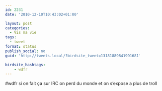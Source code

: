 ```yaml
---
id: 2231
date: '2010-12-10T10:43:02+01:00'

layout: post
categories:
  - Vis ma vie
tags:
  - tweet
format: status
publish_social: no
guid: 'http://tweets.local/?birdsite_tweet=13181889841991681'

birdsite_hashtags:
    - wdfr
---
```


\#wdfr si on fait ça sur IRC on perd du monde et on s’expose a plus de troll